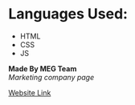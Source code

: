 # Languages Used:
* HTML
* CSS
* JS

**Made By MEG Team** <br>
*Marketing company page*

[Website Link](https://megteam.github.io/Marketing/)

